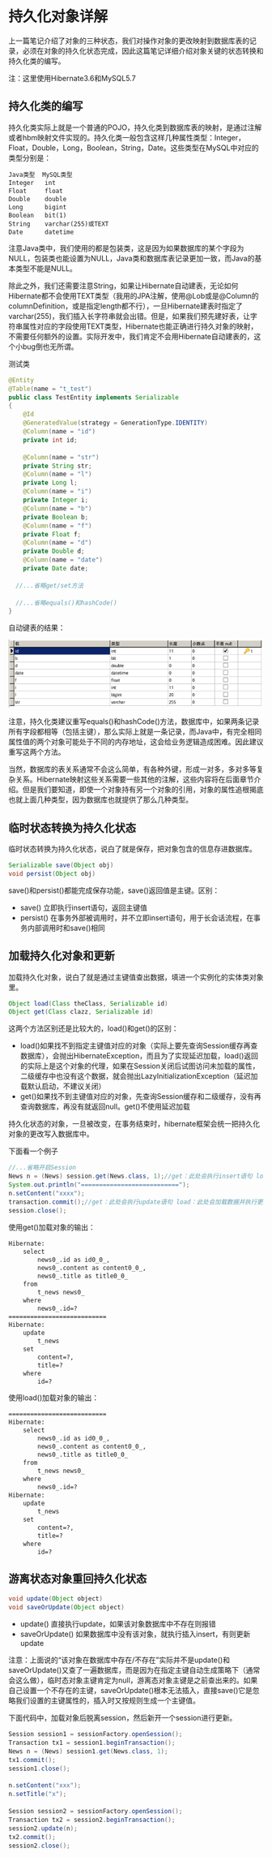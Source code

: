 # 持久化对象详解

上一篇笔记介绍了对象的三种状态，我们对操作对象的更改映射到数据库表的记录，必须在对象的持久化状态完成，因此这篇笔记详细介绍对象关键的状态转换和持久化类的编写。

注：这里使用Hibernate3.6和MySQL5.7

## 持久化类的编写

持久化类实际上就是一个普通的POJO，持久化类到数据库表的映射，是通过注解或者hbm映射文件实现的。持久化类一般包含这样几种属性类型：Integer，Float，Double，Long，Boolean，String，Date。这些类型在MySQL中对应的类型分别是：
```
Java类型  MySQL类型
Integer   int
Float     float
Double    double
Long      bigint
Boolean   bit(1)
String    varchar(255)或TEXT
Date      datetime
```

注意Java类中，我们使用的都是包装类，这是因为如果数据库的某个字段为NULL，包装类也能设置为NULL，Java类和数据库表记录更加一致，而Java的基本类型不能是NULL。

除此之外，我们还需要注意String，如果让Hibernate自动建表，无论如何Hibernate都不会使用TEXT类型（我用的JPA注解，使用@Lob或是@Column的columnDefinition，或是指定length都不行），一旦Hibernate建表时指定了varchar(255)，我们插入长字符串就会出错。但是，如果我们预先建好表，让字符串属性对应的字段使用TEXT类型，Hibernate也能正确进行持久对象的映射，不需要任何额外的设置。实际开发中，我们肯定不会用Hibernate自动建表的，这个小bug倒也无所谓。

测试类
```java
@Entity
@Table(name = "t_test")
public class TestEntity implements Serializable
{
	@Id
	@GeneratedValue(strategy = GenerationType.IDENTITY)
	@Column(name = "id")
	private int id;

	@Column(name = "str")
	private String str;
	@Column(name = "l")
	private Long l;
	@Column(name = "i")
	private Integer i;
	@Column(name = "b")
	private Boolean b;
	@Column(name = "f")
	private Float f;
	@Column(name = "d")
	private Double d;
	@Column(name = "date")
	private Date date;

  //...省略get/set方法

  //...省略equals()和hashCode()
}
```

自动键表的结果：

![](res/1.png)

注意，持久化类建议重写equals()和hashCode()方法，数据库中，如果两条记录所有字段都相等（包括主键），那么实际上就是一条记录，而Java中，有完全相同属性值的两个对象可能处于不同的内存地址，这会给业务逻辑造成困难。因此建议重写这两个方法。

当然，数据库的表关系通常不会这么简单，有各种外键，形成一对多，多对多等复杂关系。Hibernate映射这些关系需要一些其他的注解，这些内容将在后面章节介绍。但是我们要知道，即使一个对象持有另一个对象的引用，对象的属性追根揭底也就上面几种类型，因为数据库也就提供了那么几种类型。

## 临时状态转换为持久化状态

临时状态转换为持久化状态，说白了就是保存，把对象包含的信息存进数据库。

```java
Serializable save(Object obj)
void persist(Object obj)
```

save()和persist()都能完成保存功能，save()返回值是主键。区别：

* save() 立即执行insert语句，返回主键值
* persist() 在事务外部被调用时，并不立即insert语句，用于长会话流程，在事务内部调用时和save()相同

## 加载持久化对象和更新

加载持久化对象，说白了就是通过主键值查出数据，填进一个实例化的实体类对象里。

```java
Object load(Class theClass, Serializable id)
Object get(Class clazz, Serializable id)
```

这两个方法区别还是比较大的，load()和get()的区别：

* load()如果找不到指定主键值对应的对象（实际上要先查询Session缓存再查数据库），会抛出HibernateException，而且为了实现延迟加载，load()返回的实际上是这个对象的代理，如果在Session关闭后试图访问未加载的属性，二级缓存中也没有这个数据，就会抛出LazyInitializationException（延迟加载默认启动，不建议关闭）
* get()如果找不到主键值对应的对象，先查询Session缓存和二级缓存，没有再查询数据库，再没有就返回null。get()不使用延迟加载

持久化状态的对象，一旦被改变，在事务结束时，hibernate框架会统一把持久化对象的更改写入数据库中。

下面看一个例子
```java
//...省略开启Session
News n = (News) session.get(News.class, 1);//get：此处会执行insert语句 load：此处会加载未初始化数据的代理对象
System.out.println("===========================");
n.setContent("xxxx");
transaction.commit();//get：此处会执行update语句 load：此处会加载数据并执行更新，即insert和update（实际上是在事务提交之前执行了session.flush()，flush之前执行了这些操作）
session.close();
```

使用get()加载对象的输出：
```
Hibernate:
    select
        news0_.id as id0_0_,
        news0_.content as content0_0_,
        news0_.title as title0_0_
    from
        t_news news0_
    where
        news0_.id=?
===========================
Hibernate:
    update
        t_news
    set
        content=?,
        title=?
    where
        id=?
```

使用load()加载对象的输出：
```
===========================
Hibernate:
    select
        news0_.id as id0_0_,
        news0_.content as content0_0_,
        news0_.title as title0_0_
    from
        t_news news0_
    where
        news0_.id=?
Hibernate:
    update
        t_news
    set
        content=?,
        title=?
    where
        id=?
```

## 游离状态对象重回持久化状态

```java
void update(Object object)
void saveOrUpdate(Object object)
```

* update() 直接执行update，如果该对象数据库中不存在则报错
* saveOrUpdate() 如果数据库中没有该对象，就执行插入insert，有则更新update

注意：上面说的“该对象在数据库中存在/不存在”实际并不是update()和saveOrUpdate()又查了一遍数据库，而是因为在指定主键自动生成策略下（通常会这么做），临时态对象主键肯定为null，游离态对象主键是之前查出来的。如果自己设置一个不存在的主键，saveOrUpdate()根本无法插入，直接save()它是忽略我们设置的主键属性的，插入时又按规则生成一个主键值。

下面代码中，加载对象后脱离session，然后新开一个session进行更新。

```java
Session session1 = sessionFactory.openSession();
Transaction tx1 = session1.beginTransaction();
News n = (News) session1.get(News.class, 1);
tx1.commit();
session1.close();

n.setContent("xxx");
n.setTitle("x");

Session session2 = sessionFactory.openSession();
Transaction tx2 = session2.beginTransaction();
session2.update(n);
tx2.commit();
session2.close();
```
